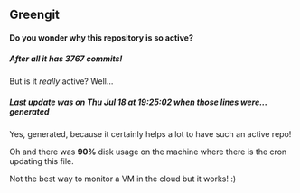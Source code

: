 ## Greengit

#### Do you wonder why this repository is so active?

##### After all it has 3767 commits!

But is it *really* active? Well...

##### Last update was on Thu Jul 18 at 19:25:02 when those lines were... generated

Yes, generated, because it certainly helps a lot to have such an active repo!

Oh and there was **90%** disk usage on the machine
where there is the cron updating this file.

Not the best way to monitor a VM in the cloud but it works! :)
